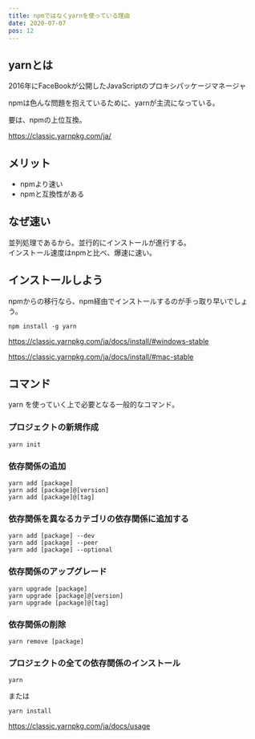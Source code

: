 ```yaml
---
title: npmではなくyarnを使っている理由
date: 2020-07-07
pos: 12
---
```


## yarnとは

2016年にFaceBookが公開したJavaScriptのプロキシパッケージマネージャ

npmは色んな問題を抱えているために、yarnが主流になっている。

要は、npmの上位互換。

https://classic.yarnpkg.com/ja/

## メリット
- npmより速い
- npmと互換性がある

## なぜ速い
並列処理であるから。並行的にインストールが進行する。<br/>
インストール速度はnpmと比べ、爆速に速い。

## インストールしよう

npmからの移行なら、npm経由でインストールするのが手っ取り早いでしょう。

```
npm install -g yarn
```

https://classic.yarnpkg.com/ja/docs/install/#windows-stable

https://classic.yarnpkg.com/ja/docs/install/#mac-stable


## コマンド

yarn を使っていく上で必要となる一般的なコマンド。

### プロジェクトの新規作成
```
yarn init
```

### 依存関係の追加
```
yarn add [package]
yarn add [package]@[version]
yarn add [package]@[tag]
```

### 依存関係を異なるカテゴリの依存関係に追加する
```
yarn add [package] --dev
yarn add [package] --peer
yarn add [package] --optional
```

### 依存関係のアップグレード
```
yarn upgrade [package]
yarn upgrade [package]@[version]
yarn upgrade [package]@[tag]
```

### 依存関係の削除
```
yarn remove [package]
```

### プロジェクトの全ての依存関係のインストール
```
yarn
```

または

```
yarn install
```

https://classic.yarnpkg.com/ja/docs/usage